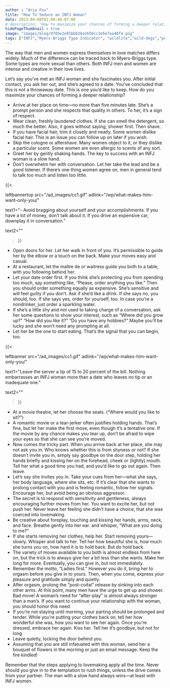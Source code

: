 ```yaml
---
author : "Aria Fox"
title: "How To Seduce an INFJ Woman"
date: 2023-04-08T01:09:48-07:00
# description: "How to maximize your chances of forming a deeper relationship with an INFJ woman."
hidePageThumbnail : true 
image: "images/blog/9785e2e91bbb36a2650cc3e5e7aa40f4.png"
tags: ["INFJ","Myers-Briggs Type Indicator", "wildlife","wild-dogs","pets","animal-welfare"]
---
```



<!-- This is **bold** text, and this is *emphasized* text.

Visit the [Hugo](https://gohugo.io) website! -->

<!-- https://beaconstreetusa.com/wp/how-to-seduce-an-infj-woman/ -->


The way that men and women express themselves in love matches differs widely. Much of the difference can be traced back to Myers-Briggs type. Some types are more sexual than others. Both INFJ men and women are intense and creative in their love lives.

Let’s say you’ve met an INFJ woman and she fascinates you. After initial contact, you ask her out, and she’s agreed to a date. You’ve concluded that this is not a throwaway date. This is one you’d like to keep. How do you maximize your chances of forming a deeper relationship?



- Arrive at her place on time—no more than five minutes late. She’s a prompt person and she respects that quality in others. To her, it’s a sign of respect.
- Wear clean, freshly laundered clothes. If she can smell the detergent, so much the better. Also, it goes without saying, shower first. Then shave.
- If you have facial hair, trim it closely and neatly. Some women dislike facial hair. This is an issue you can follow up on later if you wish.
- Skip the cologne or aftershave. Many women object to it, or they dislike a particular scent. Some women are even allergic to scents of any sort.
- Greet her by gently shaking hands. The key to success with an INFJ woman is a slow hand.
- Don’t overwhelm her with conversation. Let her take the lead and be a good listener. If there’s one thing women agree on, men in general tend to talk too much and listen too little.



{{< 

leftbannertop src="/ad_images/cc1.gif" adlink="/wp/what-makes-him-want-only-you/"  

text1="- Avoid bragging about yourself and your accomplishments. If you have a lot of money, don’t talk about it. If you drive an expensive car, downplay it in conversation." 

text2=""

>}}


- Open doors for her. Let her walk in front of you. It’s permissible to guide her by the elbow or a touch on the back. Make your moves easy and casual.
- At a restaurant, let the maître de or waitress guide you both to a table, with you following behind her.
- Let your date order first. If you think she’s protecting you from spending too much, say something like, “Please, order anything you like.” Then you should order something equally as expensive. She’s sensitive and will feel guilty if you don’t. Ask if she’d like a drink. If she says no, you should, too. If she says yes, order for yourself, too. In case you’re a nondrinker, just order a sparkling water.
- If she’s a little shy and not used to taking charge of a conversation, ask her some questions to show your interest, such as “Where did you grow up?” “How did you like it?” “Do you have any hobbies?” Maybe you’ll be lucky and she won’t need any prompting at all.
- Let her be the one to start eating. That’s the signal that you can begin, too.

{{< 

leftbanner src="/ad_images/cc1.gif" adlink="/wp/what-makes-him-want-only-you/"  

text1="Leave the server a tip of 15 to 20 percent of the bill. Nothing embarrasses an INFJ woman more than a date who leaves no tip or an inadequate one." 

text2=""

>}}

- At a movie theatre, let her choose the seats. (“Where would you like to sit?”)
- A romantic movie or a tear-jerker often justifies holding hands. That’s fine, but let her make the first move, even though it’s a tentative one. If the movie by any chance makes you tear up, don’t be afraid to wipe your eyes so that she can see you’re moved.
- Now comes the tricky part. When you arrive back at her place, she may not ask you in. Who knows whether this is from shyness or not? If she doesn’t invite you in, simply say goodbye on the door step, holding her hands briefly and kissing her on the forehead, cheek or (lightly) mouth. Tell her what a good time you had, and you’d like to go out again. Then leave.
- Let’s say she invites you in. Take your cues from her—what she says, her body language, where she sits, etc. If it’s clear that she wants to prolong contact with you and is feeling romantic, follow her signals. Encourage her, but avoid being an obvious aggressor.
- The secret is to respond with sensitivity and gentleness, always encouraging further moves from her. You want to excite her, but not push her. Never leave her feeling she didn’t have a choice, that she was coerced into lovemaking.
- Be creative about foreplay, touching and kissing her hands, arms, neck, and face. Breathe gently into her ear. and whisper, “What are you doing to me?”
- If she starts removing her clothes, help her. Start removing yours—slowly. Whisper and talk to her. Tell her how beautiful she is, how much she turns you on, how hard it is to hold back. But do hold back.
- The variety of moves available to you both is almost endless from here on, but the trick is to always give her a bit less than she wants. Make her long for more. Eventually, you can give in, but not immediately.
- Remember the motto, “Ladies first.” However you do it, bring her to orgasm before you give in to yours. Then, when you come, express your pleasure and gratitude simply and quietly.
- After orgasm, prolong the “post-coital” release by sinking into each other arms. At this point, many men have the urge to get up and shower. Bad move! A woman’s need for “after-play” is almost always stronger than a man’s. If you want to continue your relationship with the woman, you should honor this need.
- If you’re not staying until morning, your parting should be prolonged and tender. While you’re putting your clothes back on, tell her how wonderful she was, how you want to see her again. Once you’re dressed, embrace her again. Kiss her. Tell her it’s goodbye, but not for long.
- Leave quietly, locking the door behind you.
- Assuming that you are still infatuated with this woman, send her a bouquet of flowers in the morning or just an email message. Keep the fire kindled!

Remember that the steps applying to lovemaking apply all the time. Never should you give in to the temptation to rush things, unless the drive comes from your partner. The man with a slow hand always wins—at least with INFJ women.


